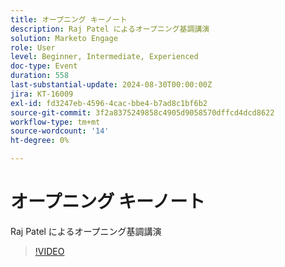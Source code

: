 ```yaml
---
title: オープニング キーノート
description: Raj Patel によるオープニング基調講演
solution: Marketo Engage
role: User
level: Beginner, Intermediate, Experienced
doc-type: Event
duration: 558
last-substantial-update: 2024-08-30T00:00:00Z
jira: KT-16009
exl-id: fd3247eb-4596-4cac-bbe4-b7ad8c1bf6b2
source-git-commit: 3f2a8375249858c4905d9058570dffcd4dcd8622
workflow-type: tm+mt
source-wordcount: '14'
ht-degree: 0%

---
```


# オープニング キーノート

Raj Patel によるオープニング基調講演

>[!VIDEO](https://video.tv.adobe.com/v/3453056/?learn=on&captions=jpn)
